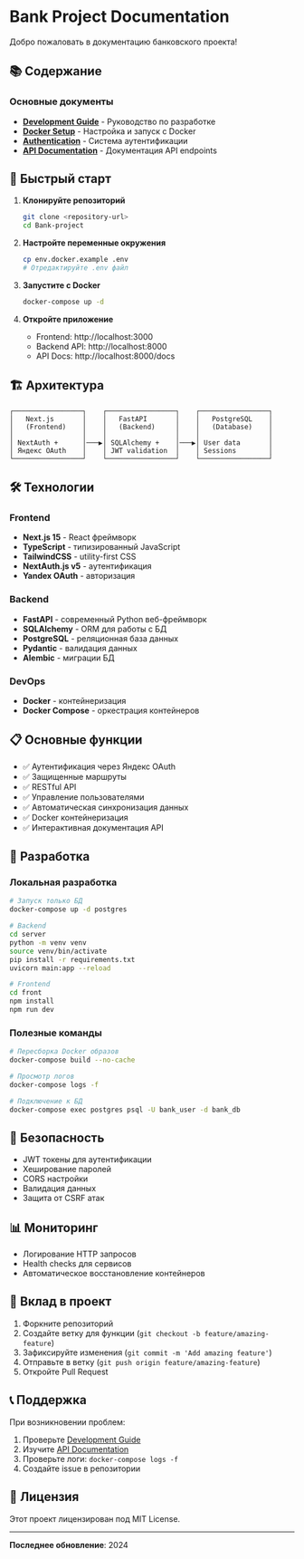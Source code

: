 # Bank Project Documentation

Добро пожаловать в документацию банковского проекта!

## 📚 Содержание

### Основные документы

- [**Development Guide**](./DEVELOPMENT.md) - Руководство по разработке
- [**Docker Setup**](./DOCKER.md) - Настройка и запуск с Docker
- [**Authentication**](./AUTHENTICATION.md) - Система аутентификации
- [**API Documentation**](./API.md) - Документация API endpoints

## 🚀 Быстрый старт

1. **Клонируйте репозиторий**
   ```bash
   git clone <repository-url>
   cd Bank-project
   ```

2. **Настройте переменные окружения**
   ```bash
   cp env.docker.example .env
   # Отредактируйте .env файл
   ```

3. **Запустите с Docker**
   ```bash
   docker-compose up -d
   ```

4. **Откройте приложение**
   - Frontend: http://localhost:3000
   - Backend API: http://localhost:8000
   - API Docs: http://localhost:8000/docs

## 🏗️ Архитектура

```
┌─────────────────┐    ┌─────────────────┐    ┌─────────────────┐
│   Next.js       │    │   FastAPI       │    │   PostgreSQL    │
│   (Frontend)    │    │   (Backend)     │    │   (Database)    │
│                 │    │                 │    │                 │
│ NextAuth +      │───▶│ SQLAlchemy +    │───▶│ User data       │
│ Яндекс OAuth    │    │ JWT validation  │    │ Sessions        │
└─────────────────┘    └─────────────────┘    └─────────────────┘
```

## 🛠️ Технологии

### Frontend
- **Next.js 15** - React фреймворк
- **TypeScript** - типизированный JavaScript
- **TailwindCSS** - utility-first CSS
- **NextAuth.js v5** - аутентификация
- **Yandex OAuth** - авторизация

### Backend
- **FastAPI** - современный Python веб-фреймворк
- **SQLAlchemy** - ORM для работы с БД
- **PostgreSQL** - реляционная база данных
- **Pydantic** - валидация данных
- **Alembic** - миграции БД

### DevOps
- **Docker** - контейнеризация
- **Docker Compose** - оркестрация контейнеров

## 📋 Основные функции

- ✅ Аутентификация через Яндекс OAuth
- ✅ Защищенные маршруты
- ✅ RESTful API
- ✅ Управление пользователями
- ✅ Автоматическая синхронизация данных
- ✅ Docker контейнеризация
- ✅ Интерактивная документация API

## 🔧 Разработка

### Локальная разработка

```bash
# Запуск только БД
docker-compose up -d postgres

# Backend
cd server
python -m venv venv
source venv/bin/activate
pip install -r requirements.txt
uvicorn main:app --reload

# Frontend
cd front
npm install
npm run dev
```

### Полезные команды

```bash
# Пересборка Docker образов
docker-compose build --no-cache

# Просмотр логов
docker-compose logs -f

# Подключение к БД
docker-compose exec postgres psql -U bank_user -d bank_db
```

## 🔐 Безопасность

- JWT токены для аутентификации
- Хеширование паролей
- CORS настройки
- Валидация данных
- Защита от CSRF атак

## 📊 Мониторинг

- Логирование HTTP запросов
- Health checks для сервисов
- Автоматическое восстановление контейнеров

## 🤝 Вклад в проект

1. Форкните репозиторий
2. Создайте ветку для функции (`git checkout -b feature/amazing-feature`)
3. Зафиксируйте изменения (`git commit -m 'Add amazing feature'`)
4. Отправьте в ветку (`git push origin feature/amazing-feature`)
5. Откройте Pull Request

## 📞 Поддержка

При возникновении проблем:

1. Проверьте [Development Guide](./DEVELOPMENT.md)
2. Изучите [API Documentation](./API.md)
3. Проверьте логи: `docker-compose logs -f`
4. Создайте issue в репозитории

## 📄 Лицензия

Этот проект лицензирован под MIT License.

---

**Последнее обновление**: 2024
